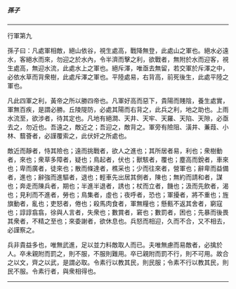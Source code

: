 

##### 孫子

* * *

行軍第九

孫子曰：凡處軍相敵，絕山依谷，視生處高，戰降無登，此處山之軍也。絕水必遠水，客絕水而來，勿迎之於水內，令半濟而擊之利，欲戰者，無附於水而迎客，視生處高，無迎水流，此處水上之軍也。絕斥澤，唯亟去無留，若交軍於斥澤之中，必依水草而背衆樹，此處斥澤之軍也。平陸處易，右背高，前死後生，此處平陸之軍也。

凡此四軍之利，黃帝之所以勝四帝也。凡軍好高而惡下，貴陽而賤陰，養生處實，軍無百疾，是謂必勝。丘陵隄防，必處其陽而右背之，此兵之利，地之助也。上雨水流至，欲涉者，待其定也。凡地有絕澗、天井、天牢、天羅、天陷、天隙，必亟去之，勿近也。吾遠之，敵近之；吾迎之，敵背之。軍旁有險阻、潢井、蒹葭、小林、蘙薈者，必謹覆索之，此伏奸之所處也。

敵近而靜者，恃其險也；遠而挑戰者，欲人之進也；其所居者易，利也；衆樹動者，來也；衆草多障者，疑也；鳥起者，伏也；獸駭者，覆也；塵高而銳者，車來也；卑而廣者，徒來也；散而條達者，樵采也；少而往來者，營軍也；辭卑而益備者，進也；辭強而進驅者，退也；輕車先出居其側者，陳也；無約而請和者，謀也；奔走而陳兵者，期也；半進半退者，誘也；杖而立者，饑也；汲而先飲者，渴也；見利而不進者，勞也；鳥集者，虛也；夜呼者，恐也；軍擾者，將不重也；旌旗動者，亂也；吏怒者，倦也；殺馬肉食者，軍無糧也；懸甀不返其舍者，窮寇也；諄諄翕翕，徐與人言者，失衆也；數賞者，窘也；數罰者，困也；先暴而後畏其衆者，不精之至也；來委謝者，欲休息也。兵怒而相迎，久而不合，又不相去，必謹察之。

兵非貴益多也，唯無武進，足以並力料敵取人而已。夫唯無慮而易敵者，必擒於人。卒未親附而罰之，則不服，不服則難用。卒已親附而罰不行，則不可用。故合之以文，齊之以武，是謂必取。令素行以教其民，則民服；令素不行以教其民，則民不服。令素行者，與衆相得也。

* * *

